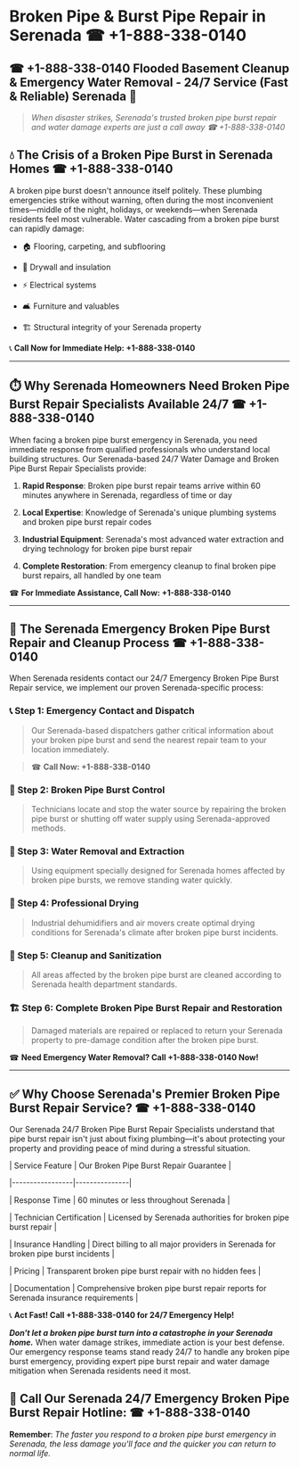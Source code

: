 # Broken Pipe & Burst Pipe Repair in Serenada ☎ +1-888-338-0140  
## ☎ +1-888-338-0140 Flooded Basement Cleanup & Emergency Water Removal - 24/7 Service (Fast & Reliable) Serenada 🚨  

> *When disaster strikes, Serenada's trusted broken pipe burst repair and water damage experts are just a call away ☎ +1-888-338-0140*  

## 💧 The Crisis of a Broken Pipe Burst in Serenada Homes ☎ +1-888-338-0140  

A broken pipe burst doesn't announce itself politely. These plumbing emergencies strike without warning, often during the most inconvenient times—middle of the night, holidays, or weekends—when Serenada residents feel most vulnerable. Water cascading from a broken pipe burst can rapidly damage:  

* 🏠 Flooring, carpeting, and subflooring  
* 🧱 Drywall and insulation  
* ⚡ Electrical systems  
* 🛋️ Furniture and valuables  
* 🏗️ Structural integrity of your Serenada property  

📞 **Call Now for Immediate Help: +1-888-338-0140**  

---  

## ⏱️ Why Serenada Homeowners Need Broken Pipe Burst Repair Specialists Available 24/7 ☎ +1-888-338-0140  

When facing a broken pipe burst emergency in Serenada, you need immediate response from qualified professionals who understand local building structures. Our Serenada-based 24/7 Water Damage and Broken Pipe Burst Repair Specialists provide:  

1. **Rapid Response**: Broken pipe burst repair teams arrive within 60 minutes anywhere in Serenada, regardless of time or day  
2. **Local Expertise**: Knowledge of Serenada's unique plumbing systems and broken pipe burst repair codes  
3. **Industrial Equipment**: Serenada's most advanced water extraction and drying technology for broken pipe burst repair  
4. **Complete Restoration**: From emergency cleanup to final broken pipe burst repairs, all handled by one team  

☎ **For Immediate Assistance, Call Now: +1-888-338-0140**  

---  

## 🔧 The Serenada Emergency Broken Pipe Burst Repair and Cleanup Process ☎ +1-888-338-0140  

When Serenada residents contact our 24/7 Emergency Broken Pipe Burst Repair service, we implement our proven Serenada-specific process:  

### 📞 Step 1: Emergency Contact and Dispatch  
> Our Serenada-based dispatchers gather critical information about your broken pipe burst and send the nearest repair team to your location immediately.  
> ☎ **Call Now: +1-888-338-0140**  

### 🚿 Step 2: Broken Pipe Burst Control  
> Technicians locate and stop the water source by repairing the broken pipe burst or shutting off water supply using Serenada-approved methods.  

### 🌊 Step 3: Water Removal and Extraction  
> Using equipment specially designed for Serenada homes affected by broken pipe bursts, we remove standing water quickly.  

### 💨 Step 4: Professional Drying  
> Industrial dehumidifiers and air movers create optimal drying conditions for Serenada's climate after broken pipe burst incidents.  

### 🧼 Step 5: Cleanup and Sanitization  
> All areas affected by the broken pipe burst are cleaned according to Serenada health department standards.  

### 🏗️ Step 6: Complete Broken Pipe Burst Repair and Restoration  
> Damaged materials are repaired or replaced to return your Serenada property to pre-damage condition after the broken pipe burst.  

☎ **Need Emergency Water Removal? Call +1-888-338-0140 Now!**  

---  

## ✅ Why Choose Serenada's Premier Broken Pipe Burst Repair Service? ☎ +1-888-338-0140  

Our Serenada 24/7 Broken Pipe Burst Repair Specialists understand that pipe burst repair isn't just about fixing plumbing—it's about protecting your property and providing peace of mind during a stressful situation.  

| Service Feature | Our Broken Pipe Burst Repair Guarantee |  
|-----------------|---------------|  
| Response Time | 60 minutes or less throughout Serenada |  
| Technician Certification | Licensed by Serenada authorities for broken pipe burst repair |  
| Insurance Handling | Direct billing to all major providers in Serenada for broken pipe burst incidents |  
| Pricing | Transparent broken pipe burst repair with no hidden fees |  
| Documentation | Comprehensive broken pipe burst repair reports for Serenada insurance requirements |  

📞 **Act Fast! Call +1-888-338-0140 for 24/7 Emergency Help!**  

***Don't let a broken pipe burst turn into a catastrophe in your Serenada home.*** When water damage strikes, immediate action is your best defense. Our emergency response teams stand ready 24/7 to handle any broken pipe burst emergency, providing expert pipe burst repair and water damage mitigation when Serenada residents need it most.  

## 📱 Call Our Serenada 24/7 Emergency Broken Pipe Burst Repair Hotline: ☎ +1-888-338-0140  

**Remember**: *The faster you respond to a broken pipe burst emergency in Serenada, the less damage you'll face and the quicker you can return to normal life.*